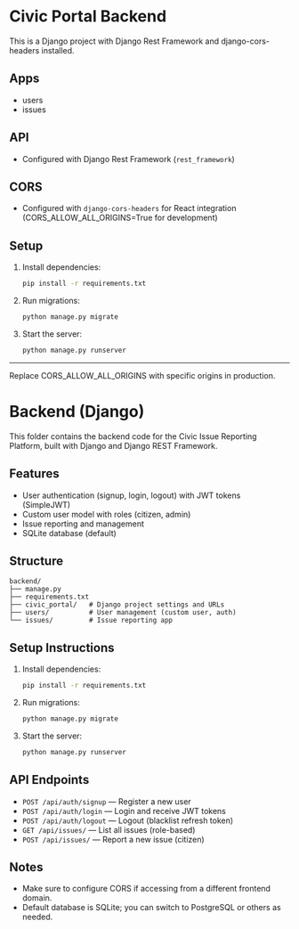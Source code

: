 # Civic Portal Backend

This is a Django project with Django Rest Framework and django-cors-headers installed.

## Apps
- users
- issues

## API
- Configured with Django Rest Framework (`rest_framework`)

## CORS
- Configured with `django-cors-headers` for React integration (CORS_ALLOW_ALL_ORIGINS=True for development)

## Setup
1. Install dependencies:
   ```sh
   pip install -r requirements.txt
   ```
2. Run migrations:
   ```sh
   python manage.py migrate
   ```
3. Start the server:
   ```sh
   python manage.py runserver
   ```

---
Replace CORS_ALLOW_ALL_ORIGINS with specific origins in production.

# Backend (Django)

This folder contains the backend code for the Civic Issue Reporting Platform, built with Django and Django REST Framework.

## Features
- User authentication (signup, login, logout) with JWT tokens (SimpleJWT)
- Custom user model with roles (citizen, admin)
- Issue reporting and management
- SQLite database (default)

## Structure
```
backend/
├── manage.py
├── requirements.txt
├── civic_portal/   # Django project settings and URLs
├── users/          # User management (custom user, auth)
└── issues/         # Issue reporting app
```

## Setup Instructions
1. Install dependencies:
   ```bash
   pip install -r requirements.txt
   ```
2. Run migrations:
   ```bash
   python manage.py migrate
   ```
3. Start the server:
   ```bash
   python manage.py runserver
   ```

## API Endpoints
- `POST /api/auth/signup` — Register a new user
- `POST /api/auth/login` — Login and receive JWT tokens
- `POST /api/auth/logout` — Logout (blacklist refresh token)
- `GET /api/issues/` — List all issues (role-based)
- `POST /api/issues/` — Report a new issue (citizen)

## Notes
- Make sure to configure CORS if accessing from a different frontend domain.
- Default database is SQLite; you can switch to PostgreSQL or others as needed.
